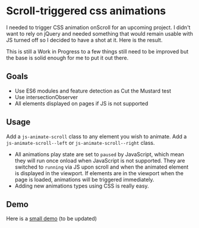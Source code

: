# Scroll-triggered css animations

I needed to trigger CSS animation onScroll for an upcoming project. I didn't want to rely on jQuery and needed something that would remain usable with JS turned off so I decided to have a shot at it. Here is the result.

This is still a Work in Progress to a few things still need to be improved but the base is solid enough for me to put it out there.

## Goals

- Use ES6 modules and feature detection as Cut the Mustard test
- Use intersectionObserver
- All elements displayed on pages if JS is not supported

## Usage

Add a `js-animate-scroll` class to any element you wish to animate. Add a `js-animate-scroll--left` or `js-animate-scroll--right` class.

- All animations play state are set to `paused` by JavaScript, which mean they will run once onload when JavaScript is not supported. They are switched to `running` via JS upon scroll and when the animated element is displayed in the viewport. If elements are in the viewport when the page is loaded, animations will be triggered immediately.
- Adding new animations types using CSS is really easy.

## Demo

Here is a [small demo](http://jeromecoupe.github.com/onscroll_css_animations) (to be updated)
